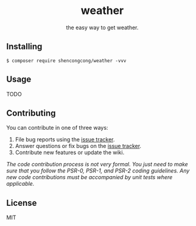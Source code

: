 <h1 align="center"> weather </h1>

<p align="center"> the easy way to get weather.</p>


## Installing

```shell
$ composer require shencongcong/weather -vvv
```

## Usage

TODO

## Contributing

You can contribute in one of three ways:

1. File bug reports using the [issue tracker](https://github.com/shencongcong/weather/issues).
2. Answer questions or fix bugs on the [issue tracker](https://github.com/shencongcong/weather/issues).
3. Contribute new features or update the wiki.

_The code contribution process is not very formal. You just need to make sure that you follow the PSR-0, PSR-1, and PSR-2 coding guidelines. Any new code contributions must be accompanied by unit tests where applicable._

## License

MIT